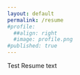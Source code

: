 ```yaml
---
layout: default
permalink: /resume
#profile:
  ##align: right
  #image: profile.png
#published: true
---
```


Test Resume text